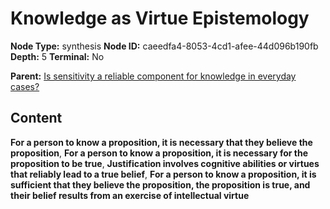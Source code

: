 # Knowledge as Virtue Epistemology

**Node Type:** synthesis
**Node ID:** caeedfa4-8053-4cd1-afee-44d096b190fb
**Depth:** 5
**Terminal:** No

**Parent:** [Is sensitivity a reliable component for knowledge in everyday cases?](is-sensitivity-a-reliable-component-for-knowledge-in-everyday-cases-antithesis-762aeb35-6620-4bef-a563-e15a9a26f15a.md)

## Content

**For a person to know a proposition, it is necessary that they believe the proposition**, **For a person to know a proposition, it is necessary for the proposition to be true**, **Justification involves cognitive abilities or virtues that reliably lead to a true belief**, **For a person to know a proposition, it is sufficient that they believe the proposition, the proposition is true, and their belief results from an exercise of intellectual virtue**
